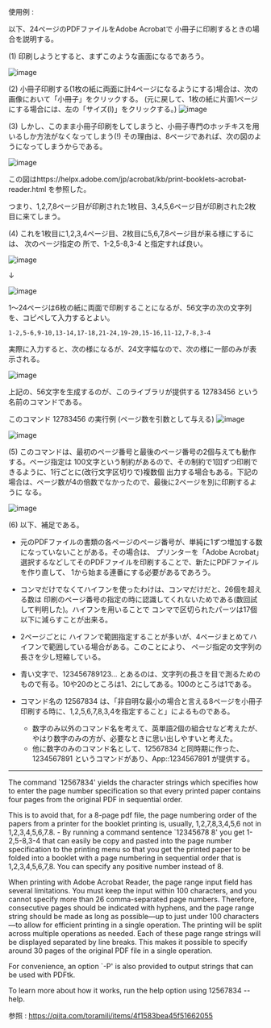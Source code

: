 使用例 : 

以下、24ページのPDFファイルをAdobe Acrobatで 小冊子に印刷するときの場合を説明する。

(1) 印刷しようとすると、まずこのような画面になるであろう。

![image](https://github.com/user-attachments/assets/7cd498ef-da75-4711-b31c-fc604fb655f4)

(2) 小冊子印刷する(1枚の紙に両面に計4ページになるようにする)場合は、次の画像において「小冊子」をクリックする。
(元に戻して、1枚の紙に片面1ページにする場合には、左の「サイズ(I)」をクリックする。)
![image](https://github.com/user-attachments/assets/0768d4ef-2253-4993-a609-6056458bef74)

(3) しかし、このまま小冊子印刷をしてしまうと、小冊子専門のホッチキスを用いるしか方法がなくなってしまう(!) 
その理由は、8ページであれば、次の図のようになってしまうからである。

![image](https://github.com/user-attachments/assets/1b81c031-c1db-4960-9945-5cd3f96ae4b2)

この図はhttps://helpx.adobe.com/jp/acrobat/kb/print-booklets-acrobat-reader.html を参照した。

つまり、1,2,7,8ページ目が印刷された1枚目、3,4,5,6ページ目が印刷された2枚目に来てしまう。

(4) これを1枚目に1,2,3,4ページ目、2枚目に5,6,7,8ページ目が来る様にするには、 次のページ指定の
所で、1-2,5-8,3-4 と指定すれば良い。

![image](https://github.com/user-attachments/assets/12d19e9d-b176-45d7-b768-79c4452aeca4)

↓

![image](https://github.com/user-attachments/assets/199d655e-d56f-46b4-af0f-4a624c15b1b6)

1～24ページは6枚の紙に両面で印刷することになるが、56文字の次の文字列を、コピペして入力するとよい。

```
1-2,5-6,9-10,13-14,17-18,21-24,19-20,15-16,11-12,7-8,3-4
```

実際に入力すると、次の様になるが、24文字幅なので、次の様に一部のみが表示される。  

![image](https://github.com/user-attachments/assets/97a025f0-17fb-4edf-a39f-db734076dcaa)

上記の、56文字を生成するのが、このライブラリが提供する 12783456 という名前のコマンドである。

このコマンド 12783456 の実行例 (ページ数を引数として与える)
![image](https://github.com/user-attachments/assets/02e1932e-ad62-42d4-8328-7d1bd045f27f)

![image](https://github.com/user-attachments/assets/c1d73cc1-eb75-41f8-a66c-2dc507224788)

(5) このコマンドは、最初のページ番号と最後のページ番号の2個与えても動作する。ページ指定は
100文字という制約があるので、その制約で1回ずつ印刷できるように、1行ごとに(改行文字区切りで)複数個
出力する場合もある。下記の場合は、ページ数が4の倍数でなかったので、最後に2ページを別に印刷するように
なる。

![image](https://github.com/user-attachments/assets/261e7714-0163-4e6f-8d92-04cc830dc1b6)

(6) 以下、補足である。

- 元のPDFファイルの書類の各ページのページ番号が、単純に1ずつ増加する数になっていないことがある。その場合は、
プリンターを「Adobe Acrobat」選択するなどしてそのPDFファイルを印刷することで、新たにPDFファイルを作り直して、
1から始まる連番にする必要があるであろう。
   
- コンマだけでなくてハイフンを使ったわけは、コンマだけだと、26個を超える数は
印刷のページ番号の指定の時に認識してくれないためである(数回試して判明した)。ハイフンを用いることで
コンマで区切られたパーツは17個以下に減らすことが出来る。

- 2ページごとに
ハイフンで範囲指定することが多いが、4ページまとめてハイフンで範囲している場合がある。このことにより、
ページ指定の文字列の長さを少し短縮している。  

- 青い文字で、123456789123... とあるのは、文字列の長さを目で測るためのもので有る。10や20のところは1、2にしてある。100のところは1である。

- コマンド名の 12567834 は、「非自明な最小の場合と言える8ページを小冊子印刷する時に、1,2,5,6,7,8,3,4を指定すること」によるものである。
     - 数字のみ以外のコマンド名を考えて、英単語2個の組合せなど考えたが、やはり数字のみの方が、必要なときに思い出しやすいと考えた。
     - 他に数字のみのコマンド名として、12567834 と同時期に作った、1234567891 というコマンドがあり、App::1234567891 が提供する。  

----
The command `12567834' yields the character strings which specifies how to 
enter the page number specification so that every printed paper contains four 
pages from the original PDF in sequential order. 

This is to avoid that, for a 8-page pdf file, the page numbering order
of the papers from a printer for the booklet printing is, usually,
1,2,7,8,3,4,5,6 not in 1,2,3,4,5,6,7.8. - By running a command sentence
`12345678 8' you get 1-2,5-8,3-4 that can easily be copy and pasted 
into the page number specification to the printing menu so that you 
get the printed paper to be folded into a booklet with a page numbering
in sequential order that is 1,2,3,4,5,6,7,8. You can specify any positive 
number instead of 8. 

When printing with Adobe Acrobat Reader, the page range input field has several limitations.
You must keep the input within 100 characters, and you cannot specify more than 26 comma-separated page numbers.
Therefore, consecutive pages should be indicated with hyphens, and the page range string should be made 
as long as possible—up to just under 100 characters—to allow for efficient printing in a single operation.
The printing will be split across multiple operations as needed.
Each of these page range strings will be displayed separated by line breaks.
This makes it possible to specify around 30 pages of the original PDF file in a single operation.

For convenience, an option `-P' is also provided to output strings that can be used with PDFtk.

To learn more about how it works, run the help option using 12567834 --help.

参照 : https://qiita.com/toramili/items/4f1583bea45f51662055
